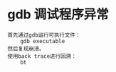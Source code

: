 # gdb 调试程序异常
    首先通过gdb运行可执行文件：
        gdb executable 
    然后复现崩溃。
    使用back trace进行回溯：
        bt